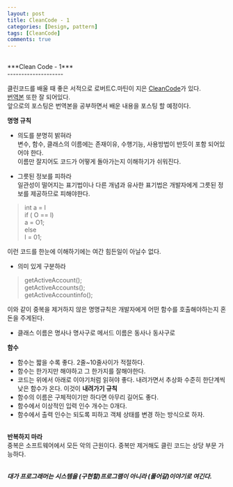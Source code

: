 ```yaml
---
layout: post
title: CleanCode - 1
categories: [Design, pattern]
tags: [CleanCode]
comments: true
---
```


<br />
***Clean Code - 1***<br />
--------------------

클린코드를 배울 때 좋은 서적으로 로버트C.마틴이 지은 [CleanCode](http://book.naver.com/bookdb/book_detail.nhn?bid=4733114)가 있다.<br />
[번역본](http://book.naver.com/bookdb/book_detail.nhn?bid=7390287) 또한 잘 되어있다.<br />
앞으로의 포스팅은 번역본을 공부하면서 배운 내용을 포스팅 할 예정이다.<br />

**명명 규칙**<br />

+ 의도를 분명히 밝혀라<br />
변수, 함수, 클래스의 이름에는 존재이유, 수행기능, 사용방법이 반듯이 포함 되어있어야 한다.<br />
이름만 잘지어도 코드가 어떻게 돌아가는지 이해하기가 쉬워진다.<br />

+ 그릇된 정보를 피하라<br />
일관성이 떨어지는 표기법이나 다른 개념과 유사한 표기법은 개발자에게 그릇된 정보를 제공하므로 피해야한다.<br />

>int a = l<br />
>if ( O == l)<br />
>a = O1;<br />
>else<br />
>l = 01;<br />

이런 코드를 한눈에 이해하기에는 여간 힘든일이 아닐수 없다.<br />

+ 의미 있게 구분하라<br />

>getActiveAccount();<br />
>getActiveAccounts();<br />
>getActiveAccountinfo();<br />

이와 같이 중복을 제거하지 않은 명명규칙은 개발자에게 어떤 함수를 호출해야하는지 혼돈을 주게된다.<br />

+ 클래스 이름은 명사나 명사구로 메서드 이름은 동사나 동사구로<br />

**함수**<br />

+ 함수는 짧을 수록 좋다. 2줄~10줄사이가 적절하다.<br />
+ 함수는 한가지만 해야하고 그 한가지를 잘해야한다.<br />
+ 코드는 위에서 아래로 이야기처럼 읽혀야 좋다. 내려가면서 추상화 수준히 한단계씩 낮은 함수가 온다. 이것이 **내려가기 규칙**<br />
+ 함수의 이름은 구체적이기만 하다면 아무리 길어도 좋다.<br />
+ 함수에서 이상적인 입력 인수 개수는 0개다.<br />
+ 함수에서 출력 인수는 되도록 피하고 객체 상태를 변경 하는 방식으로 하자.<br /><br />

**반복하지 마라**<br />
중복은 소프트웨어에서 모든 악의 근원이다. 중복만 제거해도 클린 코드는 상당 부문 가능하다.<br /><br />

***대가 프로그래머는 시스템을 (구현할)프로그램이 아니라 (풀어갈)이야기로 여긴다.***
